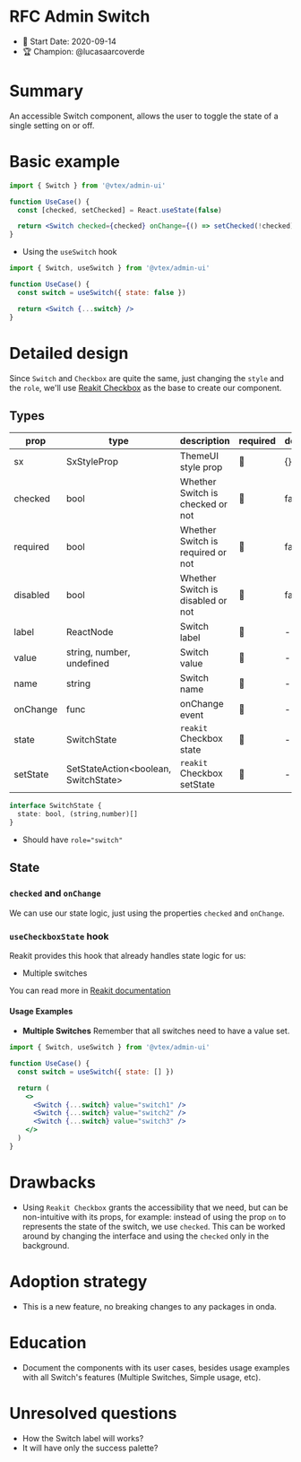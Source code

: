 # RFC Admin Switch

- 📅 Start Date: 2020-09-14
- 🏆 Champion: @lucasaarcoverde

# Summary

An accessible Switch component, allows the user to toggle the state of a single setting on or off.

# Basic example

```jsx
import { Switch } from '@vtex/admin-ui'

function UseCase() {
  const [checked, setChecked] = React.useState(false)

  return <Switch checked={checked} onChange={() => setChecked(!checked)} />
}
```

- Using the `useSwitch` hook

```jsx
import { Switch, useSwitch } from '@vtex/admin-ui'

function UseCase() {
  const switch = useSwitch({ state: false })

  return <Switch {...switch} />
}
```

# Detailed design

Since `Switch` and `Checkbox` are quite the same, just changing the `style` and the `role`, we'll use [Reakit Checkbox](https://reakit.io/docs/checkbox/) as the base to create our component.

## Types

| prop     | type                                 | description                       | required | default |
| -------- | ------------------------------------ | --------------------------------- | -------- | ------- |
| sx       | SxStyleProp                          | ThemeUI style prop                | 🚫       | {}      |
| checked  | bool                                 | Whether Switch is checked or not  | 🚫       | false   |
| required | bool                                 | Whether Switch is required or not | 🚫       | false   |
| disabled | bool                                 | Whether Switch is disabled or not | 🚫       | false   |
| label    | ReactNode                            | Switch label                      | 🚫       | -       |
| value    | string, number, undefined            | Switch value                      | 🚫       | -       |
| name     | string                               | Switch name                       | 🚫       | -       |
| onChange | func                                 | onChange event                    | 🚫       | -       |
| state    | SwitchState                          | `reakit` Checkbox state           | 🚫       | -       |
| setState | SetStateAction<boolean, SwitchState> | `reakit` Checkbox setState        | 🚫       | -       |

```ts
interface SwitchState {
  state: bool, (string,number)[]
}
```

- Should have `role="switch"`

## State

### `checked` and `onChange`

We can use our state logic, just using the properties `checked` and `onChange`.

### `useCheckboxState` hook

Reakit provides this hook that already handles state logic for us:

- Multiple switches

You can read more in [Reakit documentation](https://reakit.io/docs/checkbox/#usecheckboxstate)

#### Usage Examples

- **Multiple Switches**
  Remember that all switches need to have a value set.

```jsx
import { Switch, useSwitch } from '@vtex/admin-ui'

function UseCase() {
  const switch = useSwitch({ state: [] })

  return (
    <>
      <Switch {...switch} value="switch1" />
      <Switch {...switch} value="switch2" />
      <Switch {...switch} value="switch3" />
    </>
  )
}
```

# Drawbacks

- Using `Reakit Checkbox` grants the accessibility that we need, but can be non-intuitive with its props, for example: instead of using the prop `on` to represents the state of the switch, we use `checked`. This can be worked around by changing the interface and using the `checked` only in the background.

# Adoption strategy

- This is a new feature, no breaking changes to any packages in onda.

# Education

- Document the components with its user cases, besides usage examples with all Switch's features (Multiple Switches, Simple usage, etc).

# Unresolved questions

- How the Switch label will works?
- It will have only the success palette?
